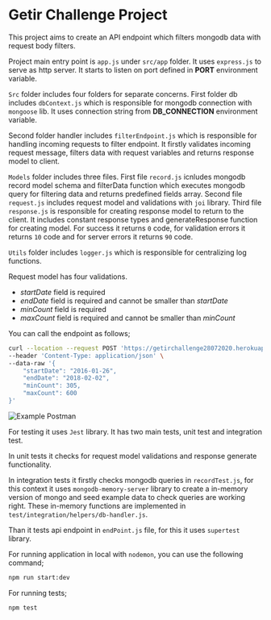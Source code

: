# Getir Challenge Project

This project aims to create an API endpoint which filters mongodb data with request body filters. 

Project main entry point is `app.js` under `src/app` folder. It uses `express.js` to serve as http server. It starts to listen on port defined in **PORT** environment variable.

`Src` folder includes four folders for separate concerns. First folder db includes `dbContext.js` which is responsible for mongodb connection with `mongoose` lib. It uses connection string from **DB_CONNECTION** environment variable.

Second folder handler includes `filterEndpoint.js` which is responsible for handling incoming requests to filter endpoint. It firstly validates incoming request message, filters data with request variables and returns response model to client.

`Models` folder includes three files. First file `record.js` icnludes mongodb record model schema and filterData function which executes mongodb query for filtering data and returns predefined fields array. Second file `request.js` includes request model and validations with `joi` library. Third file `response.js` is responsible for creating response model to return to the client. It includes constant response types and generateResponse function for creating model. For success it returns `0` code, for validation errors it returns `10` code and for server errors it returns `90` code.

`Utils` folder includes `logger.js` which is responsible for centralizing log functions.

Request model has four validations.

* *startDate* field is required
* *endDate* field is required and cannot be smaller than *startDate*
* *minCount* field is required
* *maxCount* field is required and cannot be smaller than *minCount*

You can call the endpoint as follows;

```sh
curl --location --request POST 'https://getirchallenge28072020.herokuapp.com/filter' \
--header 'Content-Type: application/json' \
--data-raw '{
    "startDate": "2016-01-26",
    "endDate": "2018-02-02",
    "minCount": 305,
    "maxCount": 600
}'
```

![Example Postman](https://user-images.githubusercontent.com/9802910/88854943-c841b500-d1fa-11ea-9775-87b5d046390c.jpg)

For testing it uses `Jest` library. It has two main tests, unit test and integration test.

In unit tests it checks for request model validations and response generate functionality.

In integration tests it firstly checks mongodb queries in `recordTest.js`, for this context it uses `mongodb-memory-server` library to create a in-memory version of mongo and seed example data to check queries are working right. These in-memory functions are implemented in `test/integration/helpers/db-handler.js`. 

Than it tests api endpoint in `endPoint.js` file, for this it uses `supertest` library.

For running application in local with `nodemon`, you can use the following command;
```sh
npm run start:dev
```

For running tests;
```sh
npm test
```